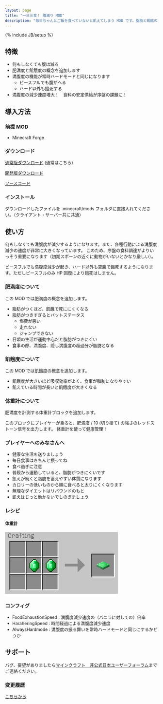 ```yaml
---
layout: page
title: "一日三食！ 腹減り MOD"
description: "毎日ちゃんとご飯を食べていないと飢えてしまう MOD です。脂肪と飢餓の概念を追加します。"
---
```


{% include JB/setup %}


特徴
----

- 何もしなくても腹は減る
- 肥満度と飢餓度の概念を追加します
- 満腹度の機能が常時ハードモードと同じになります
    - ピースフルでも腹がへる
    - ハード以外も餓死する
- 満腹度の減少速度増大！　食料の安定供給が序盤の課題に！


導入方法
--------

### 前提 MOD

- Minecraft Forge

### **ダウンロード**

[通常版ダウンロード][release_download] (通常はこちら)

[開発版ダウンロード][dev_download]

[ソースコード][GitHub]

### インストール

ダウンロードしたファイルを .minecraft/mods フォルダに直接入れてください。（クライアント・サーバー共に共通）


使い方
------

何もしなくても満腹度が減少するようになります。また、各種行動による満腹度減少の速度が非常に大きくなっています。
このため、序盤の食料調達がよりいっそう重要になります（初期スポーンの近くに動物がいないとかなり厳しい）。

ピースフルでも満腹度減少が起き、ハード以外も空腹で餓死するようになります。ただしピースフルのみ HP 回復により餓死はしません。

### 肥満度について

この MOD では肥満度の概念を追加します。

- 脂肪がつくほど、飢餓で死ににくくなる
- 脂肪がつきすぎるとバットステータス
    - 燃費が悪い
    - 走れない
    - ジャンプできない
- 日頃の生活が運動中心だと脂肪がつきにくい
- 食事の際、満腹度、隠し満腹度の超過分が脂肪となる

### 飢餓度について

この MOD では飢餓度の概念を追加します。

- 飢餓度が大きいほど吸収効率がよく、食事が脂肪になりやすい
- 飢えている時間が長いと飢餓度が大きくなる

### 体重計について

肥満度を計測する体重計ブロックを追加します。

このブロックにプレイヤーが乗ると、肥満度 / 10 (切り捨て) の強さのレッドストーン信号を出力します。
体重計を使って健康管理！

### プレイヤーへのみなさんへ

- 健康な生活を送りましょう
- 毎日食事はきちんと摂ってね
- 食べ過ぎに注意
- 普段から運動していると、脂肪がつきにくいです
- 飢えが続くと脂肪を蓄えやすい体質になります
- カロリーの低いものから順に食べると太りにくくなります
- 無理なダイエットはリバウンドのもと
- 飢えはじっと動かないでしのぎましょう

### レシピ

#### 体重計

![Bathroom Scale](img/RecipeBathroomScale.png)

### コンフィグ

- FoodExhaustionSpeed : 満腹度減少速度の（バニラに対しての）倍率
- HaraheringSpeed : 時間経過による満腹度減少速度
- AlwaysHardmode : 満腹度の振る舞いを常時ハードモードと同じにするかどうか


サポート
--------

バグ、要望がありましたら[マインクラフト　非公式日本ユーザーフォーラム][forum]までご連絡ください。

### 変更履歴

[こちらから](https://github.com/AtoCrafter/ThreeMeals/blob/master/ChangeLog.txt)


[release_download]: https://copy.com/q6VSWUcKmVcZ
[dev_download]: https://copy.com/NO8j7JuuYA93
[forum]: http://forum.minecraftuser.jp/viewtopic.php?f=13&t=4123
[GitHub]: https://github.com/AtoCrafter/ThreeMeals
